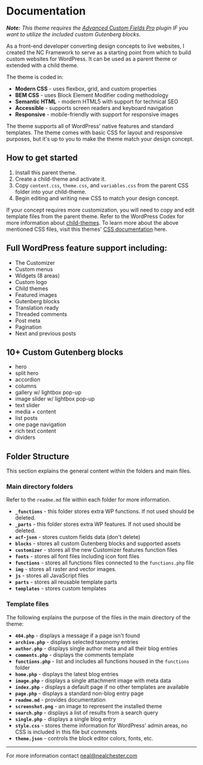 # Documentation

***Note:** This theme requires the [Advanced Custom Fields Pro](https://www.advancedcustomfields.com/pro/) plugin IF you want to utilize the included custom Gutenberg blocks.*

As a front-end developer converting design concepts to live websites, I created the NC Framework to serve as a starting point from which to build custom websites for WordPress. It can be used as a parent theme or extended with a child theme. 

The theme is coded in:

* **Modern CSS** - uses flexbox, grid, and custom properties
* **BEM CSS** - uses Block Element Modifier coding methodology
* **Semantic HTML** - modern HTML5 with support for technical SEO
* **Accessible** - supports screen readers and keyboard navigation
* **Responsive** - mobile-friendly with support for responsive images

The theme supports all of WordPress' native features and standard templates. The theme comes with basic CSS for layout and responsive purposes, but it's up to you to make the theme match your design concept.

## How to get started

1. Install this parent theme.
2. Create a child-theme and activate it. 
3. Copy `content.css`, `theme.css`, and `variables.css` from the parent CSS folder into your child-theme.
4. Begin editing and writing new CSS to match your design concept. 

If your concept requires more customization, you will need to copy and edit template files from the parent theme. Refer to the WordPress Codex for more information about [child-themes](https://developer.wordpress.org/themes/advanced-topics/child-themes/). To learn more about the above mentioned CSS files, visit this themes' [CSS documentation](https://github.com/nealchester/NC-Framework/tree/main/css#css-documentation) here.

## Full WordPress feature support including:

  * The Customizer
  * Custom menus
  * Widgets (8 areas)
  * Custom logo
  * Child themes
  * Featured images
  * Gutenberg blocks
  * Translation ready
  * Threaded comments
  * Post meta
  * Pagination
  * Next and previous posts

## 10+ Custom Gutenberg blocks

  * hero
  * split hero
  * accordion
  * columns
  * gallery w/ lightbox pop-up
  * image slider w/ lightbox pop-up
  * text slider
  * media + content
  * list posts
  * one page navigation
  * rich text content
  * dividers


## Folder Structure

This section explains the general content within the folders and main files.

### Main directory folders
Refer to the `readme.md` file within each folder for more information.


* **`_functions`** - this folder stores extra WP functions. If not used should be deleted.
* **`_parts`** - this folder stores extra WP features. If not used should be deleted.
* **`acf-json`** - stores custom fields data (don't delete)
* **`blocks`** - stores all custom Gutenberg blocks and supported assets
* **`customizer`** - stores all the new Customizer features function files
* **`fonts`** - stores all font files including icon font files
* **`functions`** - stores all functions files connected to the `functions.php` file
* **`img`** - stores all raster and vector images.
* **`js`** - stores all JavaScript files
* **`parts`** - stores all reusable template parts
* **`templates`** - stores custom templates

### Template files
The following explains the purpose of the files in the main directory of the theme:

* **`404.php`** - displays a message if a page isn't found
* **`archive.php`** - displays selected taxonomy entries
* **`author.php`** - displays single author meta and all their blog entries
* **`comments.php`** - displays the comments template
* **`functions.php`** - list and includes all functions housed in the `functions` folder 
* **`home.php`** - displays the latest blog entries 
* **`image.php`** - displays a single attachment image with meta data
* **`index.php`** - displays a default page if no other templates are available
* **`page.php`** - displays a standard non-blog entry page
* **`readme.md`** - provides documentation
* **`screenshot.png`** - an image to represent the installed theme
* **`search.php`** - displays a list of results from a search query
* **`single.php`** - displays a single blog entry
* **`style.css`** - stores theme information for WordPress' admin areas, no CSS is included in this file but comments
* **`theme.json`** - controls the block editor colors, fonts, etc.

***

For more information contact neal@nealchester.com
